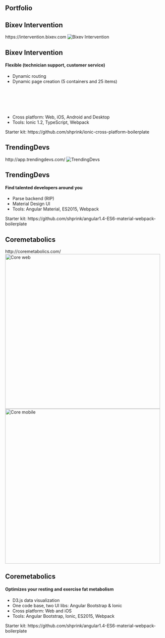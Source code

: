 <section>
    <h1>Portfolio</h1>
</section>

<section>
    <h2>Bixev Intervention</h2>
    https://intervention.bixev.com
    <img data-src="../../img/bixev_intervention.gif" alt="Bixev Intervention">
</section>
<section>
    <h2>Bixev Intervention</h2>
    <h4>Flexible (technician support, customer service)</h4>
    <ul>
        <li>Dynamic routing</li>
        <li>Dynamic page creation (5 containers and 25 items)
    <pre><code class="hljs" data-trim>
<container type="data.container.type" data="data.container">
    <item ng-repeat="item in data.items" type="item.type" data="item"></item>
</container>
    </code></pre>
        </li>
        <li>Cross platform: Web, iOS, Android and Desktop</li>
        <li>Tools: Ionic 1.2, TypeScript, Webpack</li>
    </ul>
    <p>Starter kit: https://github.com/shprink/ionic-cross-platform-boilerplate</p>
</section>

<section>
    <h2>TrendingDevs</h2>
    http://app.trendingdevs.com/
    <img data-src="../../img/trendingdevs_world.png" alt="TrendingDevs">
</section>
<section>
    <h2>TrendingDevs</h2>
    <h4>Find talented developers around you</h4>
    <ul>
        <li>Parse backend (RIP)</li>
        <li>Material Design UI</li>
        <li>Tools: Angular Material, ES2015, Webpack</li>
    </ul>
    <p>Starter kit: https://github.com/shprink/angular1.4-ES6-material-webpack-boilerplate</p>
</section>

<section>
    <h2>Coremetabolics</h2>
    http://coremetabolics.com/
     <div class="grid">
        <div class="unit two-thirds">
            <img data-src="../../img/coremetabolics_web.png" alt="Core web"  height="500">
        </div>
        <div class="unit one-third"  style="position:relative;">
            <img data-src="../../img/coremetabolics_mobile.png" alt="Core mobile"  height="500">
        </div>
    </div>
    
</section>
<section>
    <h2>Coremetabolics</h2>
    <h4>Optimizes your resting and exercise fat metabolism</h4>
    <ul>
        <li>D3.js data visualization</li>
        <li>One code base, two UI libs: Angular Bootstrap & Ionic</li>
        <li>Cross platform: Web and iOS</li>
        <li>Tools: Angular Bootstrap, Ionic, ES2015, Webpack</li>
    </ul>
    <p>Starter kit: https://github.com/shprink/angular1.4-ES6-material-webpack-boilerplate</p>
</section>